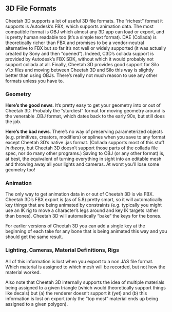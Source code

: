 ## 3D File Formats

Cheetah 3D supports a lot of useful 3D file formats. The “richest” format it supports is Autodesk’s FBX, which supports animation data. The most compatible format is OBJ which almost any 3D app can load or export, and is pretty human readable too (it’s a simple text format). DAE (Collada) is theoretically richer than FBX and promises to be a vendor-neutral alternative to FBX but so far it’s not well or widely supported (it was actually created by Sony and then “opened”). Indeed, C3D’s collada support is provided by Autodesk’s FBX SDK, without which it would probably not support collada at all. Finally, Cheetah 3D provides good support for Silo v1.x files and moving between Cheetah 3D and Silo this way is slightly better than using OBJs. There’s really not much reason to use any other formats unless you have to.

### Geometry

**Here’s the good news**. It’s pretty easy to get your geometry into or out of Cheetah 3D. Probably the “sturdiest” format for moving geometry around is the venerable .OBJ format, which dates back to the early 90s, but still does the job.

**Here’s the bad news**. There’s no way of preserving parameterized objects (e.g. primitives, creators, modifiers) or splines when you save to any format except Cheetah 3D’s native .jas format. (Collada supports most of this stuff *in theory*, but Cheetah 3D doesn’t support those parts of the collada file spec, nor do many other programs.) Saving to OBJ (or any other format) is, at best, the equivalent of turning everything in sight into an editable mesh and throwing away all your lights and cameras. At worst you’ll lose some geometry too!

### Animation

The only way to get animation data in or out of Cheetah 3D is via FBX. Cheetah 3D’s FBX export is (as of 5.8) pretty smart, so it will automatically key things that are being animated by constraints (e.g. typically you might use an IK rig to move a character’s legs around and key IK targets rather than bones). Cheetah 3D will automatically “bake” the keys for the bones. 

For earlier versions of Cheetah 3D you can add a single key at the beginning of each take for any bone that is being animated this way and you should get the same result.

### Lighting, Cameras, Material Definitions, Rigs

All of this information is lost when you export to a non JAS file format. Which material is assigned to which mesh will be recorded, but not how the material worked. 

Also note that Cheetah 3D internally supports the idea of multiple materials being assigned to a given triangle (which would theoretically support things like decals) but (a) the renderer doesn’t support it (yet) and (b) this information is lost on export (only the “top most” material ends up being assigned to a given polygon).


